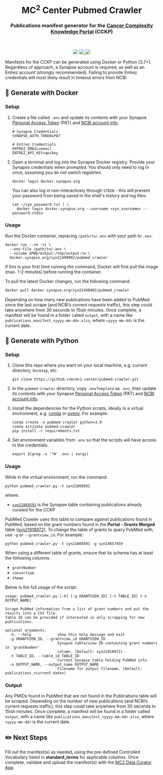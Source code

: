 <h1 align="center">
  MC<sup>2</sup> Center Pubmed Crawler
</h1>

<h3 align="center">
  Publications manifest generator for the 
  <a href="https://cancercomplexity.synapse.org/" target="_blank">Cancer Complexity Knowledge Portal</a> 
  (CCKP)
</h3>
<br/>

<p align="center">
  <img src="https://img.shields.io/maintenance/yes/2022?style=flat-square">
  <a href="https://github.com/mc2-center/pubmed-crawler/commits/main">
    <img src="https://img.shields.io/github/last-commit/mc2-center/pubmed-crawler?color=informational&style=flat-square">
  </a>
  <a href="https://github.com/mc2-center/pubmed-crawler/issues">
    <img src="https://img.shields.io/github/issues-raw/mc2-center/pubmed-crawler?color=important&style=flat-square">
  </a>
<p>

Manifests for the CCKP can be generated using Docker or Python (3.7+).
Regardless of approach, a Synapse account is required, as well as an Entrez
account (strongly recommended). Failing to provide Entrez credentials will
most likely result in timeout errors from NCBI.

## :whale: Generate with Docker

### Setup

1. Create a file called `.env` and update its contents with your Synapse
   [Personal Access Token] (PAT) and [NCBI account info].

    ```
    # Synapse Credentials
    SYNAPSE_AUTH_TOKEN=PAT

    # Entrez Credentials
    ENTREZ_EMAIL=email
    ENTREZ_API_KEY=apikey
    ```

2. Open a terminal and log into the Synapse Docker registry. Provide your
   Synapse credentials when prompted. You should only need to log in once,
   assuming you do not switch registries.

    ```
    docker login docker.synapse.org
    ```

    You can also log in non-interactively through `STDIN` - this will prevent
    your password from being saved in the shell's history and log files:

    ```
    cat ~/syn_password.txt | \
      docker login docker.synapse.org --username <syn_username> --password-stdin
    ```

### Usage

Run the Docker container, replacing `/path/to/.env` with your path to `.env`.

```
docker run --rm -ti \
  --env-file /path/to/.env \
  --volume $PWD/output:/tmp/output:rw \
  docker.synapse.org/syn21498902/pubmed_crawler
```

If this is your first time running the command, Docker will first pull the image
(max. 1-2 minutes) before running the container.

To pull the latest Docker changes, run the following command:

```bash
docker pull docker.synapse.org/syn21498902/pubmed_crawler
```

Depending on how many new publications have been added to PubMed since the last
scrape (and NCBI’s current requests traffic), this step could take anywhere from
30 seconds to 15ish minutes. Once complete, a manifest will be found in a folder
called `output`, with a name like `publications_manifest_<yyyy-mm-dd>.xlsx`,
where `<yyyy-mm-dd>` is the current date.

## :snake: Generate with Python

### Setup

1. Clone this repo where you want on your local machine, e.g. current directory,
   `Desktop`, etc.

    ```
    git clone https://github.com/mc2-center/pubmed-crawler.git
    ```

2. In the `pubmed-crawler` directory, copy `.envTemplate` as `.env`, then update
   its contents with your Synapse [Personal Access Token] (PAT) and [NCBI account info].

3. Install the dependencies for the Python scripts, ideally in a virtual
   environment, e.g. [conda] or [pyenv]. For example:

    ```
    conda create -n pubmed-crawler python=3.9
    conda activate pubmed-crawler
    pip install -r requirements.txt
    ```

4. Set environment variables from `.env` so that the scripts will have access
   to the credentials.

    ```
    export $(grep -v '^#' .env | xargs)
    ```

### Usage

While in the virtual environment, run the command:

```
python pubmed_crawler.py -t syn21868591
```

where:

- [`syn21868591`] is the Synapse table containing publications already curated for the CCKP

PubMed Crawler uses this table to compare against publications found in PubMed,
based on the grant numbers found in the **Portal - Grants Merged** table ([syn21918972]).
To change the table of grants to query PubMed with, use `-g` or `--grantview_id`. For example:

```
python pubmed_crawler.py -t syn21868591 -g syn33657459
```

When using a different table of grants, ensure that its schema has at least the following columns:

- `grantNumber`
- `consortium`
- `theme`

Below is the full usage of the script:

```
usage: pubmed_crawler.py [-h] [-g GRANTVIEW_ID] [-t TABLE_ID] [-o OUTPUT_NAME]

Scrape PubMed information from a list of grant numbers and put the results into a CSV file. 
Table ID can be provided if interested in only scrapping for new publications.

optional arguments:
  -h, --help            show this help message and exit
  -g GRANTVIEW_ID, --grantview_id GRANTVIEW_ID
                        Synapse table/view ID containing grant numbers in 'grantNumber'
                        column. (Default: syn21918972)
  -t TABLE_ID, --table_id TABLE_ID
                        Current Synapse table holding PubMed info.
  -o OUTPUT_NAME, --output_name OUTPUT_NAME
                        Filename for output filename. (Default: publications_<current-date>)
```

### Output

Any PMIDs found in PubMed that are not found in the Publications table will
be scraped. Depending on the number of new publications (and NCBI’s current
requests traffic), this step could take anywhere from 30 seconds to 15ish
minutes. Once complete, a manifest will be found in a folder called `output`,
with a name like `publications_manifest_<yyyy-mm-dd>.xlsx`, where `<yyyy-mm-dd>`
is the current date.

## :pencil2: Next Steps

Fill out the manifest(s) as needed, using the pre-defined Controlled Vocabulary
listed in **standard_terms** for applicable columns. Once complete, validate
and upload the manifest(s) with the [MC2 Data Curator App].

<!-- Links -->

[synapse account]: https://www.synapse.org/#!RegisterAccount:0
[personal access token]: https://www.synapse.org/#!PersonalAccessTokens:
[ncbi account info]: https://support.nlm.nih.gov/knowledgebase/article/KA-05317/en-us
[conda]: https://docs.conda.io/projects/conda/en/latest/user-guide/install/index.html
[pyenv]: https://github.com/pyenv/pyenv#getting-pyenv
[mc2 data curator app]: https://sagebio.shinyapps.io/csbc_data_curator/
[syn21918972]: https://www.synapse.org/#!Synapse:syn21918972/tables/
[`syn21868591`]: https://www.synapse.org/#!Synapse:syn21868591/tables/
